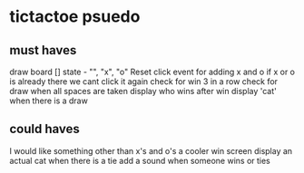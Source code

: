 # tictactoe psuedo

## must haves

draw board []
state - "", "x", "o"
Reset
click event for adding x and o
if x or o is already there we cant click it again
check for win 3 in a row
check for draw when all spaces are taken
display who wins after win
display 'cat' when there is a draw

## could haves

I would like something other than x's and o's
a cooler win screen
display an actual cat when there is a tie
add a sound when someone wins or ties
